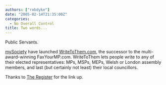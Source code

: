 ```yaml
---
authors: ["robdyke"]
date: "2005-02-14T21:35:00Z"
categories:
  - No Overall Control
title: Two words...
---
```

Public Servants.

[mySociety](http://www.mysociety.org/) have launched [WriteToThem.com](http://writetothem.com/), the successor to the multi-award-winning FaxYourMP.com. WriteToThem lets people write to any of their elected representatives: MPs, MSPs, MEPs, Welsh or London assembly members, and last (but certainly not least) their local councillors.

Thanks to [The Register](http://www.theregister.co.uk/2005/02/14/fax_your_mp/) for the link up.